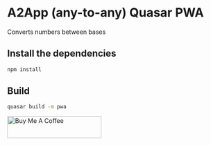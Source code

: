 # A2App (any-to-any) Quasar PWA

Converts numbers between bases

## Install the dependencies
```bash
npm install
```

## Build
```bash
quasar build -m pwa
```
<a href="https://www.buymeacoffee.com/kyagie" target="_blank"><img src="https://cdn.buymeacoffee.com/buttons/default-orange.png" alt="Buy Me A Coffee" style="height: 51px !important;width: 217px !important;" ></a>





